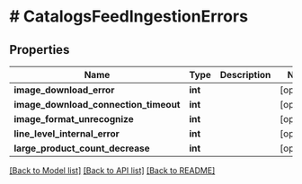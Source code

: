 # # CatalogsFeedIngestionErrors

## Properties

Name | Type | Description | Notes
------------ | ------------- | ------------- | -------------
**image_download_error** | **int** |  | [optional]
**image_download_connection_timeout** | **int** |  | [optional]
**image_format_unrecognize** | **int** |  | [optional]
**line_level_internal_error** | **int** |  | [optional]
**large_product_count_decrease** | **int** |  | [optional]

[[Back to Model list]](../../README.md#models) [[Back to API list]](../../README.md#endpoints) [[Back to README]](../../README.md)
